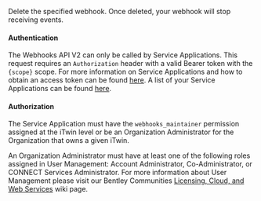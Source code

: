 Delete the specified webhook. Once deleted, your webhook will stop receiving events.

#### Authentication

The Webhooks API V2 can only be called by Service Applications. This request requires an `Authorization` header with a valid Bearer token with the `{scope}` scope. For more information on Service Applications and how to obtain an access token can be found [here](https://developer.bentley.com/tutorials/authorize-service/). A list of your Service Applications can be found [here](https://developer.bentley.com/my-apps).

#### Authorization

The Service Application must have the `webhooks_maintainer` permission assigned at the iTwin level or be an Organization Administrator for the Organization that owns a given iTwin.

An Organization Administrator must have at least one of the following roles assigned in User Management: Account Administrator, Co-Administrator, or CONNECT Services Administrator. For more information about User Management please visit our Bentley Communities [Licensing, Cloud, and Web Services](https://bentleysystems.service-now.com/community?id=kb_article_view&sys_kb_id=1e5410491b7d8a90f3fc5287624bcb57) wiki page.
